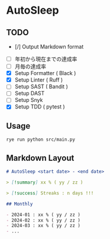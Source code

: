 # AutoSleep

## TODO

- [/] Output Markdown format
- [ ] 年初から現在までの達成率
- [ ] 月毎の達成率
- [x] Setup Formatter ( Black )
- [x] Setup Linter ( Ruff )
- [ ] Setup SAST ( Bandit )
- [ ] Setup DAST
- [ ] Setup Snyk
- [x] Setup TDD ( pytest )

## Usage

```shell
rye run python src/main.py
```

## Markdown Layout

```markdown
# AutoSleep <start date> - <end date>

> [!summary] xx % ( yy / zz )

> [!success] Streaks : n days !!!

## Monthly

- 2024-01 : xx % ( yy / zz )
- 2024-02 : xx % ( yy / zz )
- 2024-03 : xx % ( yy / zz )
- ...

```
